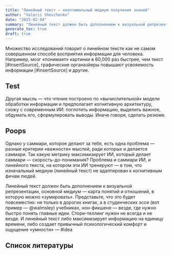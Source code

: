 ```yaml
---
title: "Линейный текст — неоптимальный медиум получения знаний"
author: "Valerii Shevchenko"
date: "2025-02-04"
summary: "Линейный текст должен быть дополнением к визуальной репрезентации, основной медиум — карта понятий и отношений, в которую можно «зумировать»."
generate_toc: true
draft: true
---
```


Множество исследований говорит о линейном тексте как не самом совершенном способе восприятия информации для человека. Например, мозг «понимает» картинки в 60,000 раз быстрее, чем текст [#insertSource], графические органазйеры повышают усвояемость информации [#insertSource] и другие. 

## Test
Другая мысль — что чтение построено по «вычислительной» модели обработки информации и предполагает когнитивную архитектуру, схожу с современным ИИ: поглотить информацию, выделить важное, обдумать его, сформулировать выводы. Иначе говоря, сделать резюме. 

## Poops
Однако у саммари, которое делают за тебя, есть одна проблема — разные критерии «важности» мыслей, ради которых и делается саммари. Так какую метрику максимизирует ИИ, который делает саммари — скорость-до-понимания? Проблема и саммари ИИ, и линейного текста, на котором эти ИИ тренеруют — в том, что изначальный медиум (линейный текст) не адаптирован к когнитивным фичам людей. 

Линейный текст должен быть дополнением к визуальной репрезентации, основной медиум — карта понятий и отношений, в которую можно «зумировать». Представьте, что это будет повсеместно: не только в дорогих книгах, а в студенческих эссе (вот пример — @walmsley) учебниках, нон-фикшене — везде, где нужно быстро понять главные идеи. Стори-теллинг нужен не всегда и не везде. И линейный текст либо максимизирует информацию на единицу времени, либо создает привычный психологический комфорт и ощущение «умности» — #idea

## Список литературы
